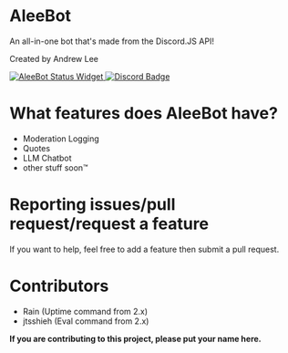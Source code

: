 # AleeBot
An all-in-one bot that's made from the Discord.JS API!

Created by Andrew Lee

<a href="https://discordbots.org/bot/282547024547545109"><img src="https://discordbots.org/api/widget/status/282547024547545109.svg" alt="AleeBot Status Widget" />
  </a><a href="https://discord.gg/EFhRDqG"><img src="https://img.shields.io/discord/243022206437687296.svg?colorB=7289DA&label=discord" alt="Discord Badge"> </a>

# What features does AleeBot have?
- Moderation Logging
- Quotes
- LLM Chatbot
- other stuff soon:tm:

# Reporting issues/pull request/request a feature
If you want to help, feel free to add a feature then submit a pull request.

# Contributors
- Rain (Uptime command from 2.x)
- jtsshieh (Eval command from 2.x)

**If you are contributing to this project, please put your name here.**
